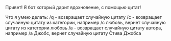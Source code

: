 Привет!
Я бот который дарит вдохновение, с помощью цитат!

Что я умею делать:
/q - возвращает случайную цитату
/c - возвращает случайную цитату из категории, например /c любовь, вернет случайную цитату из категории любовь
/a - возвращает случайную цитату автора, например /a Джобс, вернет случайную цитату Стива Джобса